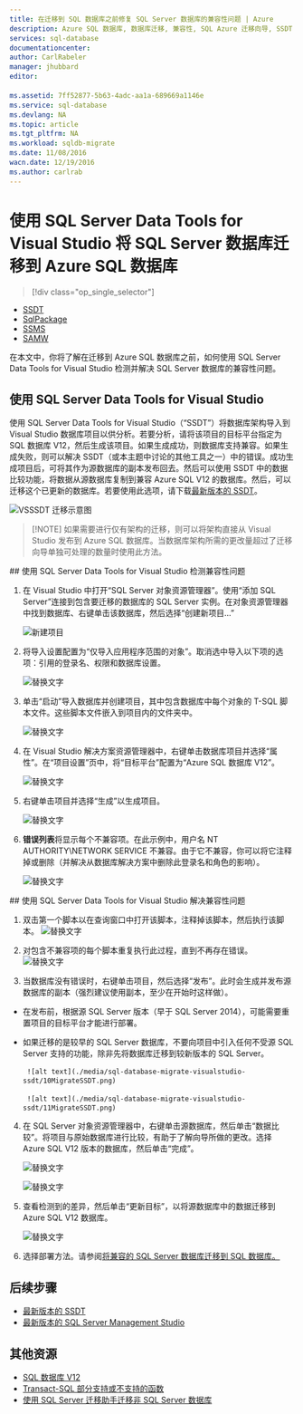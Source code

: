 ```yaml
---
title: 在迁移到 SQL 数据库之前修复 SQL Server 数据库的兼容性问题 | Azure
description: Azure SQL 数据库, 数据库迁移, 兼容性, SQL Azure 迁移向导, SSDT
services: sql-database
documentationcenter: 
author: CarlRabeler
manager: jhubbard
editor: 

ms.assetid: 7ff52877-5b63-4adc-aa1a-689669a1146e
ms.service: sql-database
ms.devlang: NA
ms.topic: article
ms.tgt_pltfrm: NA
ms.workload: sqldb-migrate
ms.date: 11/08/2016
wacn.date: 12/19/2016
ms.author: carlrab
---
```


# 使用 SQL Server Data Tools for Visual Studio 将 SQL Server 数据库迁移到 Azure SQL 数据库

> [!div class="op_single_selector"]
- [SSDT](./sql-database-cloud-migrate-fix-compatibility-issues-ssdt.md)
- [SqlPackage](./sql-database-cloud-migrate-determine-compatibility-sqlpackage.md)
- [SSMS](./sql-database-cloud-migrate-determine-compatibility-ssms.md)
- [SAMW](./sql-database-cloud-migrate-fix-compatibility-issues.md)

在本文中，你将了解在迁移到 Azure SQL 数据库之前，如何使用 SQL Server Data Tools for Visual Studio 检测并解决 SQL Server 数据库的兼容性问题。

## 使用 SQL Server Data Tools for Visual Studio

使用 SQL Server Data Tools for Visual Studio（“SSDT”）将数据库架构导入到 Visual Studio 数据库项目以供分析。若要分析，请将该项目的目标平台指定为 SQL 数据库 V12，然后生成该项目。如果生成成功，则数据库支持兼容。如果生成失败，则可以解决 SSDT（或本主题中讨论的其他工具之一）中的错误。成功生成项目后，可将其作为源数据库的副本发布回去。然后可以使用 SSDT 中的数据比较功能，将数据从源数据库复制到兼容 Azure SQL V12 的数据库。然后，可以迁移这个已更新的数据库。若要使用此选项，请下载[最新版本的 SSDT](https://msdn.microsoft.com/zh-cn/library/mt204009.aspx)。

  ![VSSSDT 迁移示意图](./media/sql-database-cloud-migrate/03VSSSDTDiagram.png)

  > [!NOTE] 如果需要进行仅有架构的迁移，则可以将架构直接从 Visual Studio 发布到 Azure SQL 数据库。当数据库架构所需的更改量超过了迁移向导单独可处理的数量时使用此方法。

##<a name="detecting-compatibility-issues-using-sql-server-data-tools-for-visual-studio"></a> 使用 SQL Server Data Tools for Visual Studio 检测兼容性问题

1. 在 Visual Studio 中打开“SQL Server 对象资源管理器”。使用“添加 SQL Server”连接到包含要迁移的数据库的 SQL Server 实例。在对象资源管理器中找到数据库、右键单击该数据库，然后选择“创建新项目...”

    ![新建项目](./media/sql-database-migrate-visualstudio-ssdt/02MigrateSSDT.png)  

2. 将导入设置配置为“仅导入应用程序范围的对象”。取消选中导入以下项的选项：引用的登录名、权限和数据库设置。

    ![替换文字](./media/sql-database-migrate-visualstudio-ssdt/03MigrateSSDT.png)  

3. 单击“启动”导入数据库并创建项目，其中包含数据库中每个对象的 T-SQL 脚本文件。这些脚本文件嵌入到项目内的文件夹中。

    ![替换文字](./media/sql-database-migrate-visualstudio-ssdt/04MigrateSSDT.png)  

4. 在 Visual Studio 解决方案资源管理器中，右键单击数据库项目并选择“属性”。在“项目设置”页中，将“目标平台”配置为“Azure SQL 数据库 V12”。

    ![替换文字](./media/sql-database-migrate-visualstudio-ssdt/05MigrateSSDT.png)  

5. 右键单击项目并选择“生成”以生成项目。

    ![替换文字](./media/sql-database-migrate-visualstudio-ssdt/06MigrateSSDT.png)  

6. **错误列表**将显示每个不兼容项。在此示例中，用户名 NT AUTHORITY\\NETWORK SERVICE 不兼容。由于它不兼容，你可以将它注释掉或删除（并解决从数据库解决方案中删除此登录名和角色的影响）。

    ![替换文字](./media/sql-database-migrate-visualstudio-ssdt/07MigrateSSDT.png)

##<a name="fixing-compatibility-issues-using-sql-server-data-tools-for-visual-studio"></a> 使用 SQL Server Data Tools for Visual Studio 解决兼容性问题

1. 双击第一个脚本以在查询窗口中打开该脚本，注释掉该脚本，然后执行该脚本。
    ![替换文字](./media/sql-database-migrate-visualstudio-ssdt/08MigrateSSDT.png)

2. 对包含不兼容项的每个脚本重复执行此过程，直到不再存在错误。
    ![替换文字](./media/sql-database-migrate-visualstudio-ssdt/09MigrateSSDT.png)

3. 当数据库没有错误时，右键单击项目，然后选择“发布”。此时会生成并发布源数据库的副本（强烈建议使用副本，至少在开始时这样做）。
 - 在发布前，根据源 SQL Server 版本（早于 SQL Server 2014），可能需要重置项目的目标平台才能进行部署。
 - 如果迁移的是较早的 SQL Server 数据库，不要向项目中引入任何不受源 SQL Server 支持的功能，除非先将数据库迁移到较新版本的 SQL Server。

        ![alt text](./media/sql-database-migrate-visualstudio-ssdt/10MigrateSSDT.png)    

        ![alt text](./media/sql-database-migrate-visualstudio-ssdt/11MigrateSSDT.png)    

4. 在 SQL Server 对象资源管理器中，右键单击源数据库，然后单击“数据比较”。将项目与原始数据库进行比较，有助于了解向导所做的更改。选择 Azure SQL V12 版本的数据库，然后单击“完成”。

    ![替换文字](./media/sql-database-migrate-visualstudio-ssdt/12MigrateSSDT.png)  

    ![替换文字](./media/sql-database-migrate-visualstudio-ssdt/13MigrateSSDT.png)  

5. 查看检测到的差异，然后单击“更新目标”，以将源数据库中的数据迁移到 Azure SQL V12 数据库。

    ![替换文字](./media/sql-database-migrate-visualstudio-ssdt/14MigrateSSDT.png)  

6. 选择部署方法。请参阅[将兼容的 SQL Server 数据库迁移到 SQL 数据库。](./sql-database-cloud-migrate.md)

## 后续步骤

- [最新版本的 SSDT](https://msdn.microsoft.com/zh-cn/library/mt204009.aspx)
- [最新版本的 SQL Server Management Studio](https://msdn.microsoft.com/zh-cn/library/mt238290.aspx)

## 其他资源

- [SQL 数据库 V12](./sql-database-v12-whats-new.md)
- [Transact-SQL 部分支持或不支持的函数](./sql-database-transact-sql-information.md)
- [使用 SQL Server 迁移助手迁移非 SQL Server 数据库](http://blogs.msdn.com/b/ssma/)

<!---HONumber=Mooncake_1212_2016-->